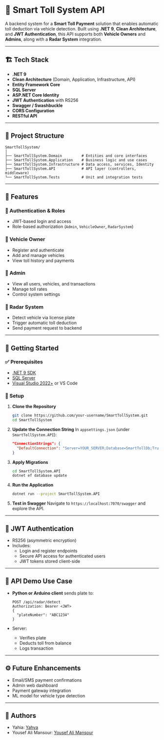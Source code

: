 
# 🚗 Smart Toll System API

A backend system for a **Smart Toll Payment** solution that enables automatic toll deduction via vehicle detection. Built using **.NET 9**, **Clean Architecture**, and **JWT Authentication**, this API supports both **Vehicle Owners** and **Admins**, along with a **Radar System** integration.

---

## 🏗️ Tech Stack

- **.NET 9**
- **Clean Architecture** (Domain, Application, Infrastructure, API)
- **Entity Framework Core**
- **SQL Server**
- **ASP.NET Core Identity**
- **JWT Authentication** with RS256
- **Swagger / Swashbuckle**
- **CORS Configuration**
- **RESTful API**

---

## 📁 Project Structure

```
SmartTollSystem/
│
├── SmartTollSystem.Domain         # Entities and core interfaces
├── SmartTollSystem.Application    # Business logic and use cases
├── SmartTollSystem.Infrastructure # Data access, services, Identity
├── SmartTollSystem.API            # API layer (controllers, middleware)
└── SmartTollSystem.Tests          # Unit and integration tests
```

---

## 🎯 Features

### 🔐 Authentication & Roles
- JWT-based login and access
- Role-based authorization (`Admin`, `VehicleOwner`, `RadarSystem`)
  
### 🚗 Vehicle Owner
- Register and authenticate
- Add and manage vehicles
- View toll history and payments

### 👮 Admin
- View all users, vehicles, and transactions
- Manage toll rates
- Control system settings

### 📡 Radar System
- Detect vehicle via license plate
- Trigger automatic toll deduction
- Send payment request to backend

---

## 🚀 Getting Started

### ✅ Prerequisites

- [.NET 9 SDK](https://dotnet.microsoft.com/en-us/download)
- [SQL Server](https://www.microsoft.com/en-us/sql-server/)
- [Visual Studio 2022+](https://visualstudio.microsoft.com/) or VS Code

### 🧪 Setup

1. **Clone the Repository**
   ```bash
   git clone https://github.com/your-username/SmartTollSystem.git
   cd SmartTollSystem
   ```

2. **Update the Connection String**
   In `appsettings.json` (under `SmartTollSystem.API`):
   ```json
   "ConnectionStrings": {
     "DefaultConnection": "Server=YOUR_SERVER;Database=SmartTollDb;Trusted_Connection=True;MultipleActiveResultSets=true"
   }
   ```

3. **Apply Migrations**
   ```bash
   cd SmartTollSystem.API
   dotnet ef database update
   ```

4. **Run the Application**
   ```bash
   dotnet run --project SmartTollSystem.API
   ```

5. **Test in Swagger**
   Navigate to `https://localhost:7070/swagger` and explore the API.

---

## 🔑 JWT Authentication

- RS256 (asymmetric encryption)
- Includes:
  - Login and register endpoints
  - Secure API access for authenticated users
  - JWT tokens stored client-side

---

## 🧪 API Demo Use Case

- **Python or Arduino client** sends plate to:
  ```http
  POST /api/radar/detect
  Authorization: Bearer <JWT>
  {
    "plateNumber": "ABC1234"
  }
  ```

- Server:
  - Verifies plate
  - Deducts toll from balance
  - Logs transaction

---

## ⚙️ Future Enhancements

- Email/SMS payment confirmations
- Admin web dashboard
- Payment gateway integration
- ML model for vehicle type detection

---

## 🙌 Authors

- Yahia: [Yahya](https://github.com/Yahiasherif002)
- Yousef Ali Mansour: [Yousef Ali Mansour](https://github.com/yousefalimansour)
